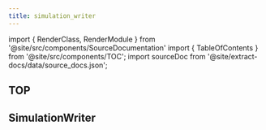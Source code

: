 ```yaml
---
title: simulation_writer
---
```


import { RenderClass, RenderModule } from '@site/src/components/SourceDocumentation'
import { TableOfContents } from '@site/src/components/TOC';
import sourceDoc from '@site/extract-docs/data/source_docs.json';

## TOP

<RenderModule data={sourceDoc} moduleFullName="bamboost.simulation_writer" />

## SimulationWriter

<RenderClass data={sourceDoc} classFullName="bamboost.simulation_writer.SimulationWriter" />

<TableOfContents />
